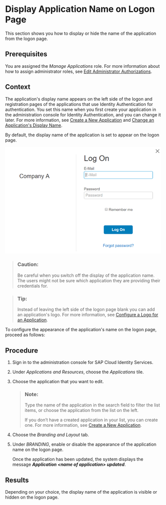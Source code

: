 <!-- loioc02798e4e9b14395aba454eb67f9e08c -->

# Display Application Name on Logon Page

This section shows you how to display or hide the name of the application from the logon page.



## Prerequisites

You are assigned the *Manage Applications* role. For more information about how to assign administrator roles, see [Edit Administrator Authorizations](edit-administrator-authorizations-86ee374.md).



## Context

The application's display name appears on the left side of the logon and registration pages of the applications that use Identity Authentication for authentication. You set this name when you first create your application in the administration console for Identity Authentication, and you can change it later. For more information, see [Create a New Application](create-a-new-application-0d4b255.md) and [Change an Application's Display Name](change-an-application-s-display-name-83d65d0.md).

By default, the display name of the application is set to appear on the logon page.

 ![](images/DisplayName_Logon_a70dfbf.png)

> ### Caution:  
> Be careful when you switch off the display of the application name. The users might not be sure which application they are providing their credentials for.

> ### Tip:  
> Instead of leaving the left side of the logon page blank you can add an application's logo. For more information, see [Configure a Logo for an Application](configure-a-logo-for-an-application-778f748.md).

To configure the appearance of the application's name on the logon page, proceed as follows:



## Procedure

1.  Sign in to the administration console for SAP Cloud Identity Services.

2.  Under *Applications and Resources*, choose the *Applications* tile.

3.  Choose the application that you want to edit.

    > ### Note:  
    > Type the name of the application in the search field to filter the list items, or choose the application from the list on the left.
    > 
    > If you don’t have a created application in your list, you can create one. For more information, see [Create a New Application](create-a-new-application-0d4b255.md).

4.  Choose the *Branding and Layout* tab.

5.  Under *BRANDING*, enable or disable the appearance of the application name on the logon page.

    Once the application has been updated, the system displays the message ***Application <name of application\> updated***.




## Results

Depending on your choice, the display name of the application is visible or hidden on the logon page.

